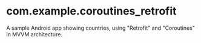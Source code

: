 # com.example.coroutines_retrofit

A sample Android app showing countries, using "Retrofit" and "Coroutines" in MVVM architecture.
